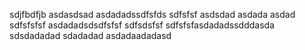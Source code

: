 sdjfbdfjb
asdasdsad
asdadadssdfsfds
sdfsfsf
asdsdad
asdada
asdad
sdfsfsfsf
asdadadsdsdfsfsf
sdfsdsfsf
sdfsfsfasdadadssdddasda
sdsdadadad
sdadadad
asdadaadadasd
